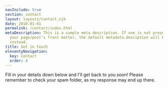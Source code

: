```yaml
---
navInclude: true
section: contact
layout: layouts/contact.njk
date: 2018-01-01
permalink: /contact/index.html
metaDescription: This is a sample meta description. If one is not present in
  your page/post's front matter, the default metadata.desciption will be used
  instead.
title: Get in touch
eleventyNavigation:
  key: Contact
  order: 4
---
```

Fill in your details down below and I'll get back to you soon!
Please remember to check your spam folder, as my response may end up there.